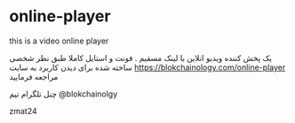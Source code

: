 # online-player
this is a video online player

یک پخش کننده ویدیو انلاین با لینک مسقیم .
فونت و استایل کاملا طبق نظر شخصی ساخته شده
برای دیدن کاربرد به سایت 
https://blokchainology.com/online-player
مراجعه فرمایید

چنل تلگرام تیم 
@blokchainolgy

zmat24
